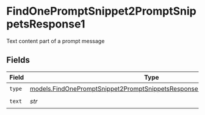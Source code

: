 # FindOnePromptSnippet2PromptSnippetsResponse1

Text content part of a prompt message


## Fields

| Field                                                                                                                                                      | Type                                                                                                                                                       | Required                                                                                                                                                   | Description                                                                                                                                                |
| ---------------------------------------------------------------------------------------------------------------------------------------------------------- | ---------------------------------------------------------------------------------------------------------------------------------------------------------- | ---------------------------------------------------------------------------------------------------------------------------------------------------------- | ---------------------------------------------------------------------------------------------------------------------------------------------------------- |
| `type`                                                                                                                                                     | [models.FindOnePromptSnippet2PromptSnippetsResponse200ApplicationJSONType](../models/findonepromptsnippet2promptsnippetsresponse200applicationjsontype.md) | :heavy_check_mark:                                                                                                                                         | N/A                                                                                                                                                        |
| `text`                                                                                                                                                     | *str*                                                                                                                                                      | :heavy_check_mark:                                                                                                                                         | N/A                                                                                                                                                        |